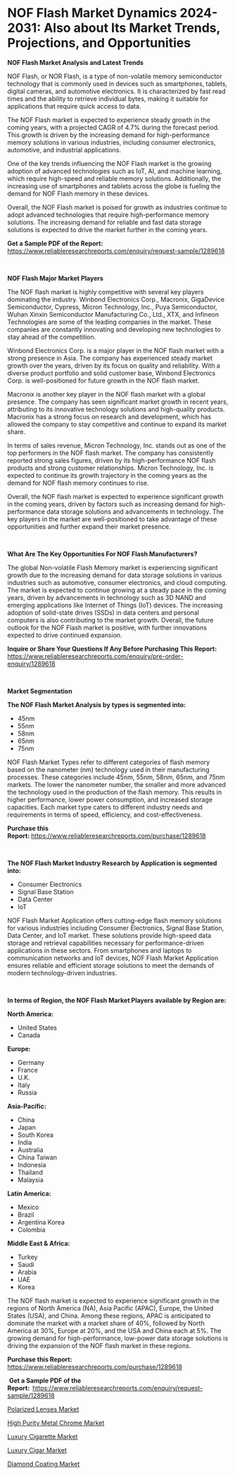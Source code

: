 <p><h1>NOF Flash Market Dynamics 2024-2031: Also about Its Market Trends, Projections, and Opportunities</h1></p><p><strong>NOF Flash Market Analysis and Latest Trends</strong></p>
<p><p>NOF Flash, or NOR Flash, is a type of non-volatile memory semiconductor technology that is commonly used in devices such as smartphones, tablets, digital cameras, and automotive electronics. It is characterized by fast read times and the ability to retrieve individual bytes, making it suitable for applications that require quick access to data.</p><p>The NOF Flash market is expected to experience steady growth in the coming years, with a projected CAGR of 4.7% during the forecast period. This growth is driven by the increasing demand for high-performance memory solutions in various industries, including consumer electronics, automotive, and industrial applications.</p><p>One of the key trends influencing the NOF Flash market is the growing adoption of advanced technologies such as IoT, AI, and machine learning, which require high-speed and reliable memory solutions. Additionally, the increasing use of smartphones and tablets across the globe is fueling the demand for NOF Flash memory in these devices.</p><p>Overall, the NOF Flash market is poised for growth as industries continue to adopt advanced technologies that require high-performance memory solutions. The increasing demand for reliable and fast data storage solutions is expected to drive the market further in the coming years.</p></p>
<p><strong>Get a Sample PDF of the Report:&nbsp;</strong> <a href="https://www.reliableresearchreports.com/enquiry/request-sample/1289618">https://www.reliableresearchreports.com/enquiry/request-sample/1289618</a></p>
<p>&nbsp;</p>
<p><strong>NOF Flash Major Market Players</strong></p>
<p><p>The NOF flash market is highly competitive with several key players dominating the industry. Winbond Electronics Corp., Macronix, GigaDevice Semiconductor, Cypress, Micron Technology, Inc., Puya Semiconductor, Wuhan Xinxin Semiconductor Manufacturing Co., Ltd., XTX, and Infineon Technologies are some of the leading companies in the market. These companies are constantly innovating and developing new technologies to stay ahead of the competition.</p><p>Winbond Electronics Corp. is a major player in the NOF flash market with a strong presence in Asia. The company has experienced steady market growth over the years, driven by its focus on quality and reliability. With a diverse product portfolio and solid customer base, Winbond Electronics Corp. is well-positioned for future growth in the NOF flash market.</p><p>Macronix is another key player in the NOF flash market with a global presence. The company has seen significant market growth in recent years, attributing to its innovative technology solutions and high-quality products. Macronix has a strong focus on research and development, which has allowed the company to stay competitive and continue to expand its market share.</p><p>In terms of sales revenue, Micron Technology, Inc. stands out as one of the top performers in the NOF flash market. The company has consistently reported strong sales figures, driven by its high-performance NOF flash products and strong customer relationships. Micron Technology, Inc. is expected to continue its growth trajectory in the coming years as the demand for NOF flash memory continues to rise.</p><p>Overall, the NOF flash market is expected to experience significant growth in the coming years, driven by factors such as increasing demand for high-performance data storage solutions and advancements in technology. The key players in the market are well-positioned to take advantage of these opportunities and further expand their market presence.</p></p>
<p>&nbsp;</p>
<p><strong>What Are The Key Opportunities For NOF Flash Manufacturers?</strong></p>
<p><p>The global Non-volatile Flash Memory market is experiencing significant growth due to the increasing demand for data storage solutions in various industries such as automotive, consumer electronics, and cloud computing. The market is expected to continue growing at a steady pace in the coming years, driven by advancements in technology such as 3D NAND and emerging applications like Internet of Things (IoT) devices. The increasing adoption of solid-state drives (SSDs) in data centers and personal computers is also contributing to the market growth. Overall, the future outlook for the NOF Flash market is positive, with further innovations expected to drive continued expansion.</p></p>
<p><strong>Inquire or Share Your Questions If Any Before Purchasing This Report:</strong> <a href="https://www.reliableresearchreports.com/enquiry/pre-order-enquiry/1289618">https://www.reliableresearchreports.com/enquiry/pre-order-enquiry/1289618</a></p>
<p>&nbsp;</p>
<p><strong>Market Segmentation</strong></p>
<p><strong>The NOF Flash Market Analysis by types is segmented into:</strong></p>
<p><ul><li>45nm</li><li>55nm</li><li>58nm</li><li>65nm</li><li>75nm</li></ul></p>
<p><p>NOF Flash Market Types refer to different categories of flash memory based on the nanometer (nm) technology used in their manufacturing processes. These categories include 45nm, 55nm, 58nm, 65nm, and 75nm markets. The lower the nanometer number, the smaller and more advanced the technology used in the production of the flash memory. This results in higher performance, lower power consumption, and increased storage capacities. Each market type caters to different industry needs and requirements in terms of speed, efficiency, and cost-effectiveness.</p></p>
<p><strong>Purchase this Report:&nbsp;</strong><a href="https://www.reliableresearchreports.com/purchase/1289618">https://www.reliableresearchreports.com/purchase/1289618</a></p>
<p>&nbsp;</p>
<p><strong>The NOF Flash Market Industry Research by Application is segmented into:</strong></p>
<p><ul><li>Consumer Electronics</li><li>Signal Base Station</li><li>Data Center</li><li>IoT</li></ul></p>
<p><p>NOF Flash Market Application offers cutting-edge flash memory solutions for various industries including Consumer Electronics, Signal Base Station, Data Center, and IoT market. These solutions provide high-speed data storage and retrieval capabilities necessary for performance-driven applications in these sectors. From smartphones and laptops to communication networks and IoT devices, NOF Flash Market Application ensures reliable and efficient storage solutions to meet the demands of modern technology-driven industries.</p></p>
<p>&nbsp;</p>
<p><strong>In terms of Region, the NOF Flash Market Players available by Region are:</strong></p>
<p>
    <p> <strong> North America: </strong>
        <ul>
            <li>United States</li>
            <li>Canada</li>
        </ul>
        </p> 
    <p> <strong> Europe: </strong>
        <ul>
            <li>Germany</li>
            <li>France</li>
            <li>U.K.</li>
            <li>Italy</li>
            <li>Russia</li>
        </ul>
        </p> 
    <p> <strong> Asia-Pacific: </strong>
        <ul>
            <li>China</li>
            <li>Japan</li>
            <li>South Korea</li>
            <li>India</li>
            <li>Australia</li>
            <li>China Taiwan</li>
            <li>Indonesia</li>
            <li>Thailand</li>
            <li>Malaysia</li>
        </ul>
        </p> 
    <p> <strong> Latin America: </strong>
        <ul>
            <li>Mexico</li>
            <li>Brazil</li>
            <li>Argentina Korea</li>
            <li>Colombia</li>
        </ul>
        </p> 
    <p> <strong> Middle East & Africa: </strong>
        <ul>
            <li>Turkey</li>
            <li>Saudi</li>
            <li>Arabia</li>
            <li>UAE</li>
            <li>Korea</li>
        </ul>
    </p>
    </p>
<p><p>The NOF flash market is expected to experience significant growth in the regions of North America (NA), Asia Pacific (APAC), Europe, the United States (USA), and China. Among these regions, APAC is anticipated to dominate the market with a market share of 40%, followed by North America at 30%, Europe at 20%, and the USA and China each at 5%. The growing demand for high-performance, low-power data storage solutions is driving the expansion of the NOF flash market in these regions.</p></p>
<p><strong>Purchase this Report: </strong><a href="https://www.reliableresearchreports.com/purchase/1289618">https://www.reliableresearchreports.com/purchase/1289618</a></p>
<p>&nbsp;<strong>Get a Sample PDF of the Report:&nbsp;&nbsp;</strong><a href="https://www.reliableresearchreports.com/enquiry/request-sample/1289618">https://www.reliableresearchreports.com/enquiry/request-sample/1289618</a></p>
<p><strong></strong></p>
<p><p><a href="https://view.publitas.com/reportprime-1/polarized-lenses-market-size-evaluating-its-market-trends-growth-and-projections-2024-2031/">Polarized Lenses Market</a></p><p><a href="https://valiant-lunge-8fe.notion.site/High-Purity-Metal-Chrome-Market-Furnish-Information-about-Market-Size-Market-Share-Market-Dynamics-9bb25817fdbd47d9a23eb5310feafb7e">High Purity Metal Chrome Market</a></p><p><a href="https://picayune-night-cbd.notion.site/Luxury-Cigarette-Market-with-the-goal-of-estimating-the-market-size-and-future-growth-potential-of-v-4d9a9e2f9b5e43c1a3fdeee7233390d6">Luxury Cigarette Market</a></p><p><a href="https://artistic-helicopter-ca9.notion.site/Insights-into-Luxury-Cigar-Market-Size-Analysing-Market-Share-Trends-and-Growth-from-2024-to-2031-edd4cca60f704f858b714fa736b050b0">Luxury Cigar Market</a></p><p><a href="https://view.publitas.com/reportprime-1/diamond-coating-market-research-report-the-key-to-successful-business-strategy-forecasted-for-period-from-2024-2031/">Diamond Coating Market</a></p></p>